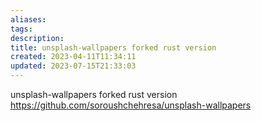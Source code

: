 ```yaml
---
aliases: 
tags: 
description:
title: unsplash-wallpapers forked rust version
created: 2023-04-11T11:34:11
updated: 2023-07-15T21:33:03
---
```

unsplash-wallpapers forked rust version  
https://github.com/soroushchehresa/unsplash-wallpapers
